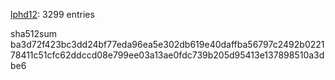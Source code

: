 [lphd12](https://www.github.com/lphd12): 3299 entries

sha512sum
ba3d72f423bc3dd24bf77eda96ea5e302db619e40daffba56797c2492b022178411c51cfc62ddccd08e799ee03a13ae0fdc739b205d95413e137898510a3dbe6
